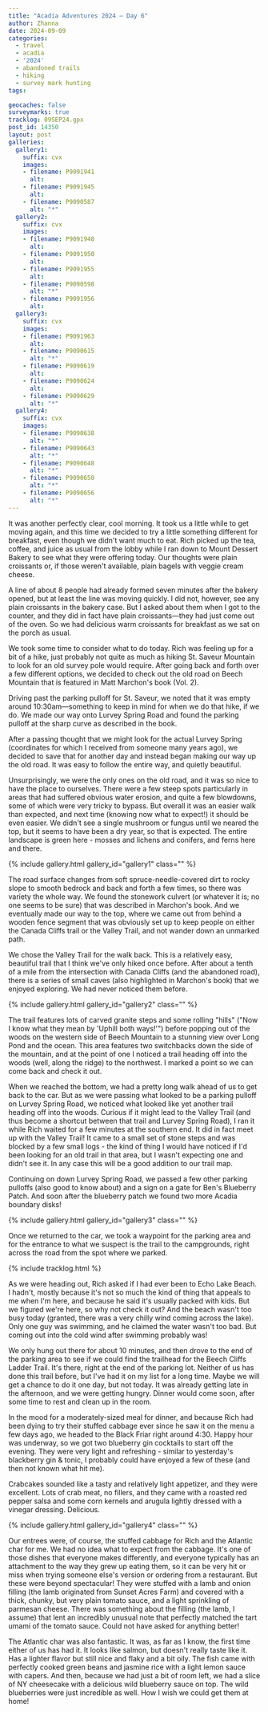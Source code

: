 ```yaml
---
title: "Acadia Adventures 2024 – Day 6"
author: Zhanna
date: 2024-09-09
categories: 
  - travel
  - acadia
  - '2024'
  - abandoned trails
  - hiking
  - survey mark hunting
tags:

geocaches: false
surveymarks: true
tracklog: 09SEP24.gpx
post_id: 14350
layout: post
galleries:
  gallery1:
    suffix: cvx
    images:
    - filename: P9091941
      alt:        
    - filename: P9091945
      alt: 
    - filename: P9090587
      alt: "*"    
  gallery2:
    suffix: cvx
    images:        
    - filename: P9091948
      alt:      
    - filename: P9091950
      alt:      
    - filename: P9091955
      alt:     
    - filename: P9090598
      alt: "*"    
    - filename: P9091956
      alt:          
  gallery3:
    suffix: cvx
    images:        
    - filename: P9091963
      alt:      
    - filename: P9090615
      alt: "*"       
    - filename: P9090619
      alt:     
    - filename: P9090624
      alt:   
    - filename: P9090629
      alt: "*"        
  gallery4:
    suffix: cvx
    images:        
    - filename: P9090638
      alt: "*"       
    - filename: P9090643
      alt: "*"       
    - filename: P9090648
      alt: "*"      
    - filename: P9090650
      alt: "*"    
    - filename: P9090656
      alt: "*"                               
---
```


It was another perfectly clear, cool morning. It took us a little while to get moving again, and this time we decided to try a little something different for breakfast, even though we didn't want much to eat. Rich picked up the tea, coffee, and juice as usual from the lobby while I ran down to Mount Dessert Bakery to see what they were offering today. Our thoughts were plain croissants or, if those weren't available, plain bagels with veggie cream cheese. 

A line of about 8 people had already formed seven minutes after the bakery opened, but at least the line was moving quickly. I did not, however, see any plain croissants in the bakery case. But I asked about them when I got to the counter, and they did in fact have plain croissants—they had just come out of the oven. So we had delicious warm croissants for breakfast as we sat on the porch as usual.

We took some time to consider what to do today. Rich was feeling up for a bit of a hike, just probably not quite as much as hiking St. Saveur Mountain to look for an old survey pole would require. After going back and forth over a few different options, we decided to check out the old road on Beech Mountain that is featured in Matt Marchon's book (Vol. 2).

Driving past the parking pulloff for St. Saveur, we noted that it was empty around 10:30am—something to keep in mind for when we do that hike, if we do. We made our way onto Lurvey Spring Road and found the parking pulloff at the sharp curve as described in the book.

After a passing thought that we might look for the actual Lurvey Spring (coordinates for which I received from someone many years ago), we decided to save that for another day and instead began making our way up the old road. It was easy to follow the entire way, and quietly beautiful. 

Unsurprisingly, we were the only ones on the old road, and it was so nice to have the place to ourselves. There were a few steep spots particularly in areas that had suffered obvious water erosion, and quite a few blowdowns, some of which were very tricky to bypass. But overall it was an easier walk than expected, and next time (knowing now what to expect!) it should be even easier. We didn't see a single mushroom or fungus until we neared the top, but it seems to have been a dry year, so that is expected. The entire landscape is green here - mosses and lichens and conifers, and ferns here and there. 

{% include gallery.html gallery_id="gallery1" class="" %}

The road surface changes from soft spruce-needle-covered dirt to rocky slope to smooth bedrock and back and forth a few times, so there was variety the whole way. We found the stonework culvert (or whatever it is; no one seems to be sure) that was described in Marchon's book. And we eventually made our way to the top, where we came out from behind a wooden fence segment that was obviously set up to keep people on either the Canada Cliffs trail or the Valley Trail, and not wander down an unmarked path.

We chose the Valley Trail for the walk back. This is a relatively easy, beautiful trail that I think we've only hiked once before. After about a tenth of a mile from the intersection with Canada Cliffs (and the abandoned road), there is a series of small caves (also highlighted in Marchon's book) that we enjoyed exploring. We had never noticed them before. 

{% include gallery.html gallery_id="gallery2" class="" %}

The trail features lots of carved granite steps and some rolling "hills" ("Now I know what they mean by 'Uphill both ways!'") before popping out of the woods on the western side of Beech Mountain to a stunning view over Long Pond and the ocean. This area features two switchbacks down the side of the mountain, and at the point of one I noticed a trail heading off into the woods (well, along the ridge) to the northwest. I marked a point so we can come back and check it out.

When we reached the bottom, we had a pretty long walk ahead of us to get back to the car. But as we were passing what looked to be a parking pulloff on Lurvey Spring Road, we noticed what looked like yet another trail heading off into the woods. Curious if it might lead to the Valley Trail (and thus become a shortcut between that trail and Lurvey Spring Road), I ran it while Rich waited for a few minutes at the southern end. It did in fact meet up with the Valley Trail! It came to a small set of stone steps and was blocked by a few small logs - the kind of thing I would have noticed if I'd been looking for an old trail in that area, but I wasn't expecting one and didn't see it. In any case this will be a good addition to our trail map. <!--  (see OneNote for ideas about what these trails might be)  Trail from lower part of Valley Trail to Lurvey Spring Road (I think this may be the section referred to in Pathmakers #109, Beech Mtn South Ridge: "The section from the Valley Trail to Lurvey Spring is no longer marked."-->

Continuing on down Lurvey Spring Road, we passed a few other parking pulloffs (also good to know about) and a sign on a gate for Ben's Blueberry Patch. And soon after the blueberry patch we found two more Acadia boundary disks! 

{% include gallery.html gallery_id="gallery3" class="" %}

Once we returned to the car, we took a waypoint for the parking area and for the entrance to what we suspect is the trail to the campgrounds, right across the road from the spot where we parked. 

{% include tracklog.html %}

As we were heading out, Rich asked if I had ever been to Echo Lake Beach. I hadn't, mostly because it's not so much the kind of thing that appeals to me when I'm here, and because he said it's usually packed with kids. But we figured we're here, so why not check it out? And the beach wasn't too busy today (granted, there was a very chilly wind coming across the lake). Only one guy was swimming, and he claimed the water wasn't too bad. But coming out into the cold wind after swimming probably was!

We only hung out there for about 10 minutes, and then drove to the end of the parking area to see if we could find the trailhead for the Beech Cliffs Ladder Trail. It's there, right at the end of the parking lot. Neither of us has done this trail before, but I've had it on my list for a long time. Maybe we will get a chance to do it one day, but not today. It was already getting late in the afternoon, and we were getting hungry. Dinner would come soon, after some time to rest and clean up in the room.

In the mood for a moderately-sized meal for dinner, and because Rich had been dying to try their stuffed cabbage ever since he saw it on the menu a few days ago, we headed to the Black Friar right around 4:30. Happy hour was underway, so we got two blueberry gin cocktails to start off the evening. They were very light and refreshing - similar to yesterday's blackberry gin & tonic, I probably could have enjoyed a few of these (and then not known what hit me). 

Crabcakes sounded like a tasty and relatively light appetizer, and they were excellent. Lots of crab meat, no fillers, and they came with a roasted red pepper salsa and some corn kernels and arugula lightly dressed with a vinegar dressing. Delicious. 

{% include gallery.html gallery_id="gallery4" class="" %}

Our entrees were, of course, the stuffed cabbage for Rich and the Atlantic char for me. We had no idea what to expect from the cabbage. It's one of those dishes that everyone makes differently, and everyone typically has an attachment to the way they grew up eating them, so it can be very hit or miss when trying someone else's version or ordering from a restaurant. But these were beyond spectacular! They were stuffed with a lamb and onion filling (the lamb originated from Sunset Acres Farm) and covered with a thick, chunky, but very plain tomato sauce, and a light sprinkling of parmesan cheese. There was something about the filling (the lamb, I assume) that lent an incredibly unusual note that perfectly matched the tart umami of the tomato sauce. Could not have asked for anything better! 

The Atlantic char was also fantastic. It was, as far as I know, the first time either of us has had it. It looks like salmon, but doesn't really taste like it. Has a lighter flavor but still nice and flaky and a bit oily. The fish came with perfectly cooked green beans and jasmine rice with a light lemon sauce with capers. And then, because we had just a bit of room left, we had a slice of NY cheesecake with a delicious wild blueberry sauce on top. The wild blueberries were just incredible as well. How I wish we could get them at home!